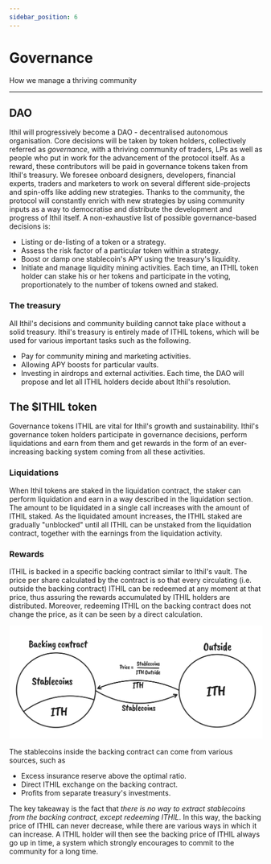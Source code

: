 ```yaml
---
sidebar_position: 6
---
```


# Governance
How we manage a thriving community

---

## DAO

Ithil will progressively become a DAO - decentralised autonomous organisation. Core decisions will be taken by token holders, collectively referred as *governance*, with a thriving community of traders, LPs as well as people who put in work for the advancement of the protocol itself. As a reward, these contributors will be paid in governance tokens taken from Ithil's treasury. We foresee onboard designers, developers, financial experts, traders and marketers to work on several different side-projects and spin-offs like adding new strategies. Thanks to the community, the protocol will constantly enrich with new strategies by using community inputs as a way to democratise and distribute the development and progress of Ithil itself.
A non-exhaustive list of possible governance-based decisions is:
- Listing or de-listing of a token or a strategy.
- Assess the risk factor of a particular token within a strategy.
- Boost or damp one stablecoin's APY using the treasury's liquidity.
- Initiate and manage liquidity mining activities.
Each time, an ITHIL token holder can stake his or her tokens and participate in the voting, proportionately to the number of tokens owned and staked.

### The treasury

All Ithil's decisions and community building cannot take place without a solid treasury. Ithil's treasury is entirely made of ITHIL tokens, which will be used for various important tasks such as the following.
- Pay for community mining and marketing activities.
- Allowing APY boosts for particular vaults.
- Investing in airdrops and external activities.
Each time, the DAO will propose and let all ITHIL holders decide about Ithil's resolution.

## The $ITHIL token

Governance tokens ITHIL are vital for Ithil's growth and sustainability. Ithil's governance token holders participate in governance decisions, perform liquidations and earn from them and get rewards in the form of an ever-increasing backing system coming from all these activities.

### Liquidations

When Ithil tokens are staked in the liquidation contract, the staker can perform liquidation and earn in a way described in the liquidation section. The amount to be liquidated in a single call increases with the amount of ITHIL staked. As the liquidated amount increases, the ITHIL staked are gradually "unblocked" until all ITHIL can be unstaked from the liquidation contract, together with the earnings from the liquidation activity.

### Rewards

ITHIL is backed in a specific backing contract similar to Ithil's vault. The price per share calculated by the contract is so that every circulating (i.e. outside the backing contract) ITHIL can be redeemed at any moment at that price, thus assuring the rewards accumulated by ITHIL holders are distributed. Moreover, redeeming ITHIL on the backing contract does not change the price, as it can be seen by a direct calculation.

![Backing](/img/token/backing.png)

The stablecoins inside the backing contract can come from various sources, such as
- Excess insurance reserve above the optimal ratio.
- Direct ITHIL exchange on the backing contract.
- Profits from separate treasury's investments.

The key takeaway is the fact that *there is no way to extract stablecoins from the backing contract, except redeeming ITHIL*. In this way, the backing price of ITHIL can never decrease, while there are various ways in which it can increase. A ITHIL holder will then see the backing price of ITHIL always go up in time, a system which strongly encourages to commit to the community for a long time.

